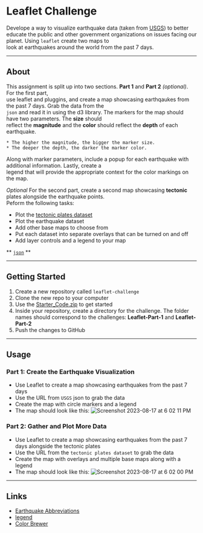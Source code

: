 # Leaflet Challenge  

Develope a way to visualize earthquake data (taken from [USGS](https://earthquake.usgs.gov/earthquakes/feed/v1.0/geojson.php)) to better educate the public and other government organizations on issues facing our planet. Using `leaflet` create two maps to  
look at earthquakes around the world from the past 7 days. 

---

## About 

This assignment is split up into two sections. **Part 1** and **Part 2** *(optional)*. For the first part,    
use leaflet and pluggins, and create a map showcasing earthqaukes from the past 7 days. Grab the data from the     
`json` and read it in using the d3 library. The markers for the map should have two parameters. The **size** should  
reflect the **magnitude** and the **color** should reflect the **depth** of each earthquake.  

    * The higher the magnitude, the bigger the marker size.    
    * The deeper the depth, the darker the marker color. 

Along with marker parameters, include a popup for each earthquake with additional information. Lastly, create a  
legend that will provide the appropriate context for the color markings on the map.  

*Optional* For the second part, create a second map showcasing **tectonic** plates alongside the earthquake points.  
Peform the following tasks:  
   * Plot the [tectonic plates dataset](https://raw.githubusercontent.com/fraxen/tectonicplates/master/GeoJSON/PB2002_boundaries.json)
   * Plot the earthquake dataset
   * Add other base maps to choose from
   * Put each dataset into separate overlays that can be turned on and off
   * Add layer controls and a legend to your map  


** [`json`](https://earthquake.usgs.gov/earthquakes/feed/v1.0/summary/all_day.geojson) **  

---

## Getting Started

1. Create a new repository called `leaflet-challenge`
2. Clone the new repo to your computer
3. Use the [Starter_Code.zip](https://github.com/Kaileycar/leaflet-challenge/files/12388523/Starter_Code.zip) to get started  
4. Inside your repository, create a directory for the challenge. The folder names should correspond to the challenges:
   **Leaflet-Part-1** and **Leaflet-Part-2**
5. Push the changes to GitHub

---

## Usage

### Part 1: Create the Earthquake Visualization  

   * Use Leaflet to create a map showcasing earthquakes from the past 7 days  
   * Use the URL from `USGS` json to grab the data  
   * Create the map with circle markers and a legend
   * The map should look like this:
    ![Screenshot 2023-08-17 at 6 02 11 PM](https://github.com/Kaileycar/leaflet-challenge/assets/130424499/3e2c29b6-c086-4c3e-8330-089576dda6c9)


### Part 2: Gather and Plot More Data  

   * Use Leaflet to create a map showcasing earthquakes from the past 7 days alongside the tectonic plates
   * Use the URL from the `tectonic plates dataset` to grab the data
   * Create the map with overlays and multiple base maps along with a legend
   * The map should look like this:
     ![Screenshot 2023-08-17 at 6 02 00 PM](https://github.com/Kaileycar/leaflet-challenge/assets/130424499/a86e9ce2-8cbc-4824-9fdc-2152509e7a9b)

---

## Links

   * [Earthquake Abbreviations](https://earthquake.usgs.gov/data/comcat/index.php#tz)  
   * [legend](https://leafletjs.com/examples/choropleth/)  
   * [Color Brewer](https://colorbrewer2.org/#type=sequential&scheme=YlOrRd&n=3)  

